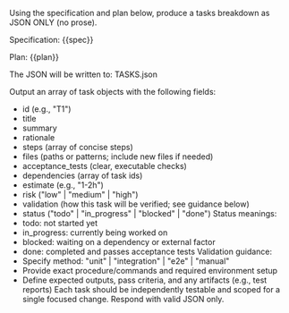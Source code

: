 Using the specification and plan below, produce a tasks breakdown as JSON ONLY (no prose).

Specification:
{{spec}}

Plan:
{{plan}}

The JSON will be written to: TASKS.json

Output an array of task objects with the following fields:

- id (e.g., "T1")
- title
- summary
- rationale
- steps (array of concise steps)
- files (paths or patterns; include new files if needed)
- acceptance_tests (clear, executable checks)
- dependencies (array of task ids)
- estimate (e.g., "1-2h")
- risk ("low" | "medium" | "high")
- validation (how this task will be verified; see guidance below)
- status ("todo" | "in_progress" | "blocked" | "done")
  Status meanings:
- todo: not started yet
- in_progress: currently being worked on
- blocked: waiting on a dependency or external factor
- done: completed and passes acceptance tests
  Validation guidance:
- Specify method: "unit" | "integration" | "e2e" | "manual"
- Provide exact procedure/commands and required environment setup
- Define expected outputs, pass criteria, and any artifacts (e.g., test reports)
  Each task should be independently testable and scoped for a single focused change. Respond with valid JSON only.
